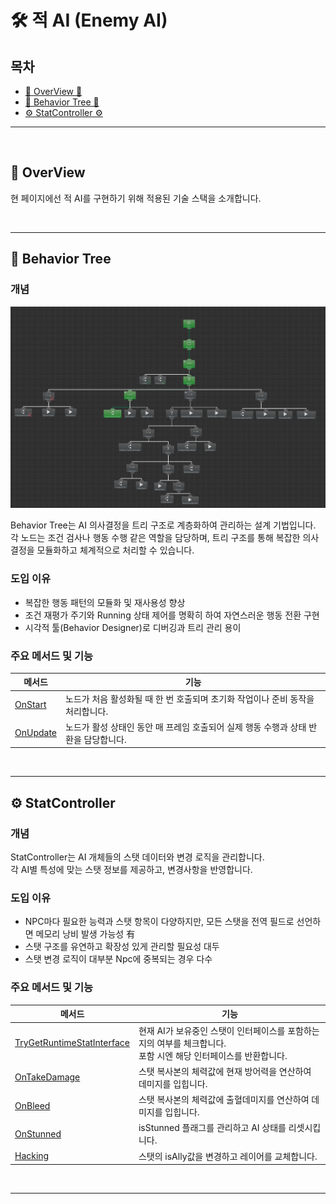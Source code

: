 # 🛠️ 적 AI (Enemy AI)

## 목차

- [🌙 OverView 🌙](#overview)
- [🔄 Behavior Tree 🔄](#bt)
- [⚙️ StatController ⚙️️️](#stat)
---

<br>

<a name="overview"></a>
## 🌙 OverView

현 페이지에선 적 AI를 구현하기 위해 적용된 기술 스택을 소개합니다.

<br>

---

<a name="bt"></a>
## 🔄 Behavior Tree

### 개념

![img.png](img.png)

Behavior Tree는 AI 의사결정을 트리 구조로 계층화하여 관리하는 설계 기법입니다.  
각 노드는 조건 검사나 행동 수행 같은 역할을 담당하며, 트리 구조를 통해 복잡한 의사결정을 모듈화하고 체계적으로 처리할 수 있습니다.

### 도입 이유

- 복잡한 행동 패턴의 모듈화 및 재사용성 향상
- 조건 재평가 주기와 Running 상태 제어를 명확히 하여 자연스러운 행동 전환 구현
- 시각적 툴(Behavior Designer)로 디버깅과 트리 관리 용이

### 주요 메서드 및 기능

| 메서드                                                                                                                                                                 | 기능                                 |
|---------------------------------------------------------------------------------------------------------------------------------------------------------------------|------------------------------------|
| [OnStart](https://github.com/Neronem/TheLastOne_Public/blob/main/Scripts/Entity/Scripts/NPC/AIBehaviors/BehaviorDesigner/Action/ShebotOnly/ShebotRifleFire.cs#L25)  | 노드가 처음 활성화될 때 한 번 호출되며 초기화 작업이나 준비 동작을 처리합니다. |
| [OnUpdate](https://github.com/Neronem/TheLastOne_Public/blob/main/Scripts/Entity/Scripts/NPC/AIBehaviors/BehaviorDesigner/Action/ShebotOnly/ShebotRifleFire.cs#L39) | 노드가 활성 상태인 동안 매 프레임 호출되어 실제 행동 수행과 상태 반환을 담당합니다. |

<br>

---

<a name="stat"></a>
## ⚙️ StatController 

### 개념

StatController는 AI 개체들의 스탯 데이터와 변경 로직을 관리합니다. <br>
각 AI별 특성에 맞는 스탯 정보를 제공하고, 변경사항을 반영합니다.

### 도입 이유
- NPC마다 필요한 능력과 스탯 항목이 다양하지만, 모든 스탯을 전역 필드로 선언하면 메모리 낭비 발생 가능성 有
- 스탯 구조를 유연하고 확장성 있게 관리할 필요성 대두
- 스탯 변경 로직이 대부분 Npc에 중복되는 경우 다수

### 주요 메서드 및 기능

| 메서드                                                                                                                                                                | 기능                                                                   |
|--------------------------------------------------------------------------------------------------------------------------------------------------------------------|----------------------------------------------------------------------|
| [TryGetRuntimeStatInterface](https://github.com/Neronem/TheLastOne_Public/blob/main/Scripts/Entity/Scripts/NPC/StatControllers/Base/BaseNpcStatController.cs#L383) | 현재 AI가 보유중인 스탯이 인터페이스를 포함하는지의 여부를 체크합니다.<br/> 포함 시엔 해당 인터페이스를 반환합니다. |
| [OnTakeDamage](https://github.com/Neronem/TheLastOne_Public/blob/main/Scripts/Entity/Scripts/NPC/StatControllers/Base/BaseNpcStatController.cs#L164)               | 스탯 복사본의 체력값에 현재 방어력을 연산하여 데미지를 입힙니다.                                 |
| [OnBleed](https://github.com/Neronem/TheLastOne_Public/blob/main/Scripts/Entity/Scripts/NPC/StatControllers/Base/BaseNpcStatController.cs#L210)                    | 스탯 복사본의 체력값에 출혈데미지를 연산하여 데미지를 입힙니다.                                  |
| [OnStunned](https://github.com/Neronem/TheLastOne_Public/blob/main/Scripts/Entity/Scripts/NPC/StatControllers/Base/BaseNpcStatController.cs#L317)       | isStunned 플래그를 관리하고 AI 상태를 리셋시킵니다.                                   |
| [Hacking](https://github.com/Neronem/TheLastOne_Public/blob/main/Scripts/Entity/Scripts/NPC/StatControllers/Base/BaseNpcStatController.cs#L228C13-L229C42)         | 스탯의 isAlly값을 변경하고 레이어를 교체합니다.                                        |

<br>

----